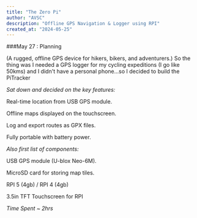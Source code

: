 ```yaml
---
title: "The Zero Pi"
author: "AVSC"
description: "Offline GPS Navigation & Logger using RPI"
created_at: "2024-05-25"
---
```

###May 27 : Planning

(A rugged, offline GPS device for hikers, bikers, and adventurers.)
So the thing was I needed a GPS logger for my cycling expeditions (I go like 50kms) and I didn't have a personal phone...so I decided to build the PiTracker

*Sat down and decided on the key features:*

Real-time location from USB GPS module.

Offline maps displayed on the touchscreen.

Log and export routes as GPX files.

Fully portable with battery power.

*Also first list of components:*

USB GPS module (U-blox Neo-6M).

MicroSD card for storing map tiles.

RPI 5 (4gb) / RPI 4 (4gb)

3.5in TFT Touchscreen for RPI

*Time Spent ~ 2hrs*

